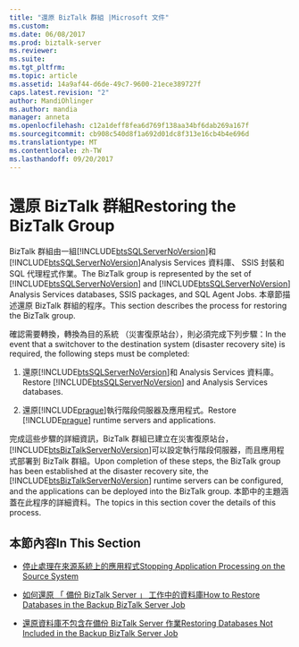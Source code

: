 ```yaml
---
title: "還原 BizTalk 群組 |Microsoft 文件"
ms.custom: 
ms.date: 06/08/2017
ms.prod: biztalk-server
ms.reviewer: 
ms.suite: 
ms.tgt_pltfrm: 
ms.topic: article
ms.assetid: 14a9af44-d6de-49c7-9600-21ece389727f
caps.latest.revision: "2"
author: MandiOhlinger
ms.author: mandia
manager: anneta
ms.openlocfilehash: c12a1deff8fea6d769f138aa34bf6dab269a167f
ms.sourcegitcommit: cb908c540d8f1a692d01dc8f313e16cb4b4e696d
ms.translationtype: MT
ms.contentlocale: zh-TW
ms.lasthandoff: 09/20/2017
---
```

# <a name="restoring-the-biztalk-group"></a><span data-ttu-id="db75b-102">還原 BizTalk 群組</span><span class="sxs-lookup"><span data-stu-id="db75b-102">Restoring the BizTalk Group</span></span>
<span data-ttu-id="db75b-103">BizTalk 群組由一組[!INCLUDE[btsSQLServerNoVersion](../includes/btssqlservernoversion-md.md)]和[!INCLUDE[btsSQLServerNoVersion](../includes/btssqlservernoversion-md.md)]Analysis Services 資料庫、 SSIS 封裝和 SQL 代理程式作業。</span><span class="sxs-lookup"><span data-stu-id="db75b-103">The BizTalk group is represented by the set of [!INCLUDE[btsSQLServerNoVersion](../includes/btssqlservernoversion-md.md)] and [!INCLUDE[btsSQLServerNoVersion](../includes/btssqlservernoversion-md.md)] Analysis Services databases, SSIS packages, and SQL Agent Jobs.</span></span> <span data-ttu-id="db75b-104">本章節描述還原 BizTalk 群組的程序。</span><span class="sxs-lookup"><span data-stu-id="db75b-104">This section describes the process for restoring the BizTalk group.</span></span>  
  
 <span data-ttu-id="db75b-105">確認需要轉換，轉換為目的系統 （災害復原站台），則必須完成下列步驟：</span><span class="sxs-lookup"><span data-stu-id="db75b-105">In the event that a switchover to the destination system (disaster recovery site) is required, the following steps must be completed:</span></span>  
  
1.  <span data-ttu-id="db75b-106">還原[!INCLUDE[btsSQLServerNoVersion](../includes/btssqlservernoversion-md.md)]和 Analysis Services 資料庫。</span><span class="sxs-lookup"><span data-stu-id="db75b-106">Restore [!INCLUDE[btsSQLServerNoVersion](../includes/btssqlservernoversion-md.md)] and Analysis Services databases.</span></span>  
  
2.  <span data-ttu-id="db75b-107">還原[!INCLUDE[prague](../includes/prague-md.md)]執行階段伺服器及應用程式。</span><span class="sxs-lookup"><span data-stu-id="db75b-107">Restore [!INCLUDE[prague](../includes/prague-md.md)] runtime servers and applications.</span></span>  
  
 <span data-ttu-id="db75b-108">完成這些步驟的詳細資訊，BizTalk 群組已建立在災害復原站台，[!INCLUDE[btsBizTalkServerNoVersion](../includes/btsbiztalkservernoversion-md.md)]可以設定執行階段伺服器，而且應用程式部署到 BizTalk 群組。</span><span class="sxs-lookup"><span data-stu-id="db75b-108">Upon completion of these steps, the BizTalk group has been established at the disaster recovery site, the [!INCLUDE[btsBizTalkServerNoVersion](../includes/btsbiztalkservernoversion-md.md)] runtime servers can be configured, and the applications can be deployed into the BizTalk group.</span></span> <span data-ttu-id="db75b-109">本節中的主題涵蓋在此程序的詳細資料。</span><span class="sxs-lookup"><span data-stu-id="db75b-109">The topics in this section cover the details of this process.</span></span>  
  
## <a name="in-this-section"></a><span data-ttu-id="db75b-110">本節內容</span><span class="sxs-lookup"><span data-stu-id="db75b-110">In This Section</span></span>  
  
-   [<span data-ttu-id="db75b-111">停止處理在來源系統上的應用程式</span><span class="sxs-lookup"><span data-stu-id="db75b-111">Stopping Application Processing on the Source System</span></span>](../technical-guides/stopping-application-processing-on-the-source-system.md)  
  
-   [<span data-ttu-id="db75b-112">如何還原 「 備份 BizTalk Server 」 工作中的資料庫</span><span class="sxs-lookup"><span data-stu-id="db75b-112">How to Restore Databases in the Backup BizTalk Server Job</span></span>](../technical-guides/how-to-restore-databases-in-the-backup-biztalk-server-job.md)  
  
-   [<span data-ttu-id="db75b-113">還原資料庫不包含在備份 BizTalk Server 作業</span><span class="sxs-lookup"><span data-stu-id="db75b-113">Restoring Databases Not Included in the Backup BizTalk Server Job</span></span>](../technical-guides/restoring-databases-not-included-in-the-backup-biztalk-server-job.md)